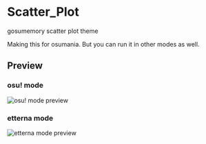 # Scatter_Plot
gosumemory scatter plot theme

Making this for osumania. But you can run it in other modes as well.

## Preview

### osu! mode
![osu! mode preview](https://raw.githubusercontent.com/Fairy-Phy/Scatter_Plot/gif/2021-02-24%2000-08-09-1.gif)

### etterna mode
![etterna mode preview](https://raw.githubusercontent.com/Fairy-Phy/Scatter_Plot/gif/2021-02-23%2023-45-04-1.gif)
